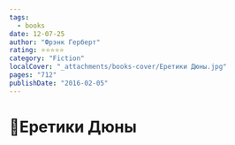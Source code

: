 ```yaml
---
tags:
  - books
date: 12-07-25
author: "Фрэнк Герберт"
rating: ⭐⭐⭐⭐⭐
category: "Fiction"
localCover: "_attachments/books-cover/Еретики Дюны.jpg"
pages: "712"
publishDate: "2016-02-05"
---
```

# 📔Еретики Дюны